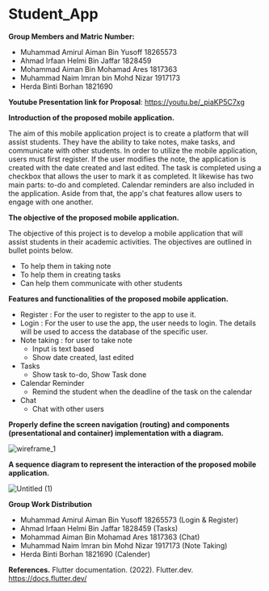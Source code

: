 # Student_App

**Group Members and Matric Number:**
  - Muhammad Amirul Aiman Bin Yusoff 18265573
  - Ahmad Irfaan Helmi Bin Jaffar 1828459
  - Mohammad Aiman Bin Mohamad Ares 1817363
  - Muhammad Naim Imran bin Mohd Nizar 1917173
  - Herda Binti Borhan 1821690

**Youtube Presentation link for Proposal**:
https://youtu.be/_piaKP5C7xg

**Introduction of the proposed mobile application.**

The aim of this mobile application project is to create a platform that will assist students. They have the ability to take notes, make tasks, and communicate with other students. In order to utilize the mobile application, users must first register. If the user modifies the note, the application is created with the date created and last edited. The task is completed using a checkbox that allows the user to mark it as completed. It likewise has two main parts: to-do and completed. Calendar reminders are also included in the application. Aside from that, the app's chat features allow users to engage with one another.

**The objective of the proposed mobile application.**

The objective of this project is to develop a mobile application that will assist students in their academic activities. The objectives are outlined in bullet points below.
  - To help them in taking note
  - To help them in creating tasks
  - Can help them communicate with other students

**Features and functionalities of the proposed mobile application.**
  - Register : For the user to register to the app to use it.
  - Login : For the user to use the app, the user needs to login. The details will be used to access the database of the specific user.
  - Note taking : for user to take note
    - Input is text based
    - Show date created, last edited
  - Tasks
    - Show task to-do, Show Task done
  - Calendar Reminder
    - Remind the student when the deadline of the task on the calendar
  - Chat
    - Chat with other users

**Properly define the screen navigation (routing) and components (presentational and container) implementation with a diagram.**

![wireframe_1](https://user-images.githubusercontent.com/61687500/171247291-936c20b2-88f6-481c-9164-27bdef1ac29a.png)


**A sequence diagram to represent the interaction of the proposed mobile application.**

![Untitled (1)](https://user-images.githubusercontent.com/61687500/171247448-0f572df0-3363-4053-b7e1-f4f6fc75a2ab.png)

**Group Work Distribution**
- Muhammad Amirul Aiman Bin Yusoff 18265573 (Login & Register)
- Ahmad Irfaan Helmi Bin Jaffar 1828459 (Tasks)
- Mohammad Aiman Bin Mohamad Ares 1817363 (Chat)
- Muhammad Naim Imran bin Mohd Nizar 1917173 (Note Taking)
- Herda Binti Borhan 1821690 (Calender)

**References.**
Flutter documentation. (2022). Flutter.dev. https://docs.flutter.dev/
